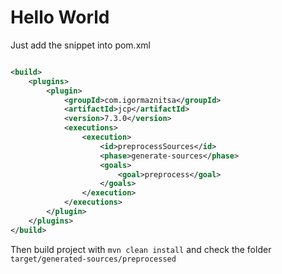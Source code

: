 # Hello World

Just add the snippet into pom.xml

```xml

<build>
    <plugins>
        <plugin>
            <groupId>com.igormaznitsa</groupId>
            <artifactId>jcp</artifactId>
            <version>7.3.0</version>
            <executions>
                <execution>
                    <id>preprocessSources</id>
                    <phase>generate-sources</phase>
                    <goals>
                        <goal>preprocess</goal>
                    </goals>
                </execution>
            </executions>
        </plugin>
    </plugins>
</build>    
```

Then build project with `mvn clean install` and check the folder `target/generated-sources/preprocessed`